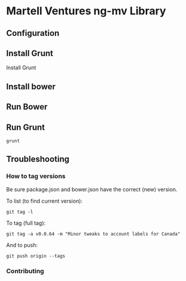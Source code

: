 # Martell Ventures ng-mv Library

## Configuration

## Install Grunt
Install Grunt

## Install bower

## Run Bower

## Run Grunt
```
grunt
```

## Troubleshooting

### How to tag versions
Be sure package.json and bower.json have the correct (new) version.

To list (to find current version):
```
git tag -l
```

To tag (full tag):

```
git tag -a v0.0.64 -m "Minor tweaks to account labels for Canada"
```

And to push:
```
git push origin --tags
```

### Contributing



